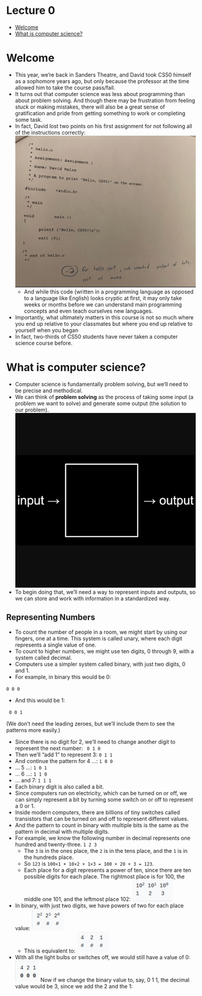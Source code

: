 # Lecture 0
- [Welcome](#welcome)
- [What is computer science?](#what-is-computer-science)
# Welcome
- This year, we’re back in Sanders Theatre, and David took CS50 himself as a sophomore years ago, but only because the professor at the time allowed him to take the course pass/fail.
- It turns out that computer science was less about programming than about problem solving. And though there may be frustration from feeling stuck or making mistakes, there will also be a great sense of gratification and pride from getting something to work or completing some task.
- In fact, David lost two points on his first assignment for not following all of the instructions correctly:
![](/pics/cs50-1.png)
    - And while this code (written in a programming language as opposed to a language like English) looks cryptic at first, it may only take weeks or months before we can understand main programming concepts and even teach ourselves new languages.
- Importantly,
    what ultimately matters in this course is not so much where you end up relative to your classmates but where you end up relative to yourself when you began
- In fact, two-thirds of CS50 students have never taken a computer science course before.
# What is computer science?
- Computer science is fundamentally problem solving, but we’ll need to be precise and methodical.
- We can think of **problem solving** as the process of taking some input (a problem we want to solve) and generate some output (the solution to our problem).
![](/pics/cs50-2.png)
- To begin doing that, we’ll need a way to represent inputs and outputs, so we can store and work with information in a standardized way.
## Representing Numbers
- To count the number of people in a room, we might start by using our fingers, one at a time. This system is called unary, where each digit represents a single value of one.
- To count to higher numbers, we might use ten digits, 0 through 9, with a system called decimal.
- Computers use a simpler system called binary, with just two digits, 0 and 1.
- For example, in binary this would be 0:

` 0 0 0 `
- And this would be 1:

` 0 0 1`

(We don’t need the leading zeroes, but we’ll include them to see the patterns more easily.)
- Since there is no digit for 2, we’ll need to change another digit to represent the next number:
` 0 1 0`
- Then we’ll “add 1” to represent 3:
`0 1 1`
- And continue the pattern for 4 …:
`1 0 0`
- … 5 …:
`1 0 1`
- … 6 …:
`1 1 0`
- … and 7:
`1 1 1 `
- Each binary digit is also called a bit.
- Since computers run on electricity, which can be turned on or off, we can simply represent a bit by turning some switch on or off to represent a 0 or 1.
- Inside modern computers, there are billions of tiny switches called transistors that can be turned on and off to represent different values.
- And the pattern to count in binary with multiple bits is the same as the pattern in decimal with multiple digits.
- For example, we know the following number in decimal represents one hundred and twenty-three.
`1 2 3`
    - The `3` is in the ones place, the `2` is in the tens place, and the `1` is in the hundreds place.
    - So `123` is `100×1 + 10×2 + 1×3 = 100 + 20 + 3 = 123`.
    - Each place for a digit represents a power of ten, since there are ten possible digits for each place. The rightmost place is for 100, the middle one 101, and the leftmost place 102:
    ![](/pics/cs50-3.png)
- In binary, with just two digits, we have powers of two for each place value:
![](/pics/cs50-4.png)
    - This is equivalent to:
    ![](/pics/cs50-5.png)
- With all the light bulbs or switches off, we would still have a value of 0:
![](/pics/cs50-6.png)
Now if we change the binary value to, say, 0 1 1, the decimal value would be 3, since we add the 2 and the 1:
